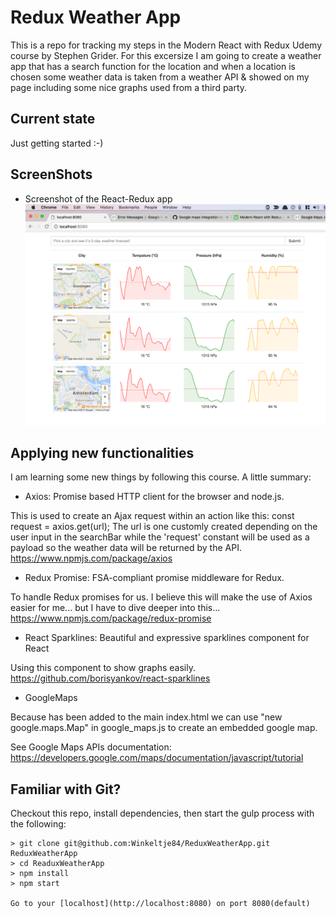 # Redux Weather App

This is a repo for tracking my steps in the Modern React with Redux Udemy course by Stephen Grider. For this excersize I am going to create a weather app that has a search function for the location and when a location is chosen some weather data is taken from a weather API & showed on my page including some nice graphs used from a third party.

## Current state
Just getting started :-)

## ScreenShots
- Screenshot of the React-Redux app
![Screenshot](https://github.com/Winkeltje84/ReduxWeatherApp/blob/master/src/images/Screenshot.png)

## Applying new functionalities
I am learning some new things by following this course. A little summary:

- Axios: Promise based HTTP client for the browser and node.js.

This is used to create an Ajax request within an action like this: const request = axios.get(url);
The url is one customly created depending on the user input in the searchBar while the 'request' constant will be used as a payload so the weather data will be returned by the API.
https://www.npmjs.com/package/axios

- Redux Promise: FSA-compliant promise middleware for Redux.

To handle Redux promises for us. I believe this will make the use of Axios easier for me... but I have to dive deeper into this...
https://www.npmjs.com/package/redux-promise

- React Sparklines: Beautiful and expressive sparklines component for React

Using this component to show graphs easily.
https://github.com/borisyankov/react-sparklines

- GoogleMaps

Because <script src="https://maps.googleapis.com/maps/api/js"></script> has been added to the main index.html we can use "new google.maps.Map" in google_maps.js to create an embedded google map.

See Google Maps APIs documentation:
https://developers.google.com/maps/documentation/javascript/tutorial

## Familiar with Git?
Checkout this repo, install dependencies, then start the gulp process with the following:
```
> git clone git@github.com:Winkeltje84/ReduxWeatherApp.git ReduxWeatherApp
> cd ReaduxWeatherApp
> npm install
> npm start

Go to your [localhost](http://localhost:8080) on port 8080(default)
```
